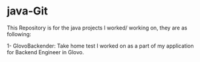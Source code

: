# java-Git
This Repository is for the java projects I worked/ working on, they are as following:

1- GlovoBackender: Take home test I worked on as a part of my application for Backend Engineer in Glovo.
